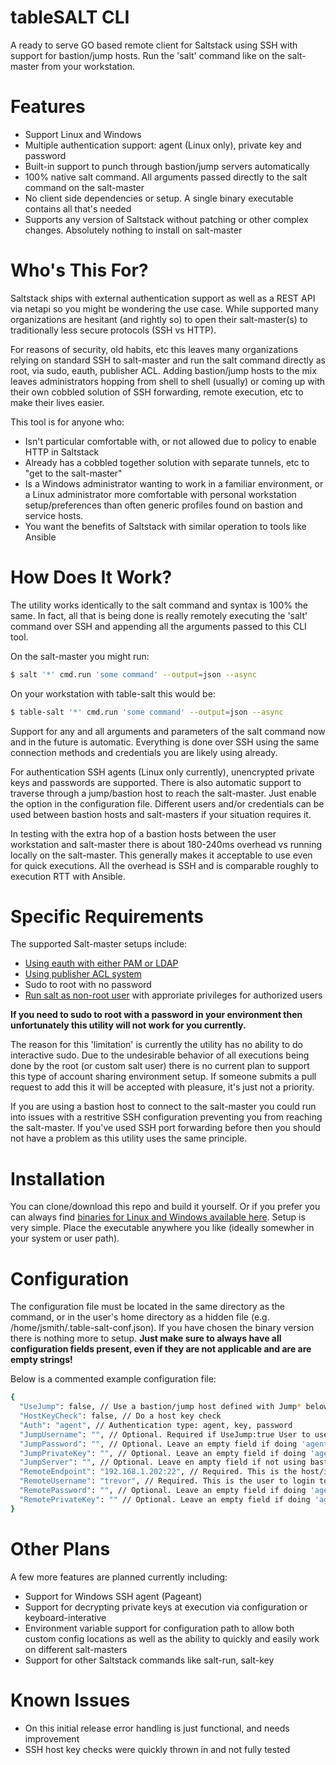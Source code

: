 # tableSALT CLI

A ready to serve GO based remote client for Saltstack using SSH with support for bastion/jump hosts. Run the 'salt' command like on the salt-master from your workstation.

# Features
  - Support Linux and Windows
  - Multiple authentication support: agent (Linux only), private key and password
  - Built-in support to punch through bastion/jump servers automatically
  - 100% native salt command. All arguments passed directly to the salt command on the salt-master
  - No client side dependencies or setup. A single binary executable contains all that's needed
  - Supports any version of Saltstack without patching or other complex changes. Absolutely nothing to install on salt-master

# Who's This For?
Saltstack ships with external authentication support as well as a REST API via netapi so you might be wondering the use case. While supported many organizations are hesitant (and rightly so) to open their salt-master(s) to traditionally less secure protocols (SSH vs HTTP).

For reasons of security, old habits, etc this leaves many organizations relying on standard SSH to salt-master and run the salt command directly as root, via sudo, eauth, publisher ACL. Adding bastion/jump hosts to the mix leaves administrators hopping from shell to shell (usually) or coming up with their own cobbled solution of SSH forwarding, remote execution, etc to make their lives easier.

This tool is for anyone who:
  - Isn't particular comfortable with, or not allowed due to policy to enable HTTP in Saltstack
  - Already has a cobbled together solution with separate tunnels, etc to "get to the salt-master"
  - Is a Windows administrator wanting to work in a familiar environment, or a Linux administrator more comfortable with personal workstation setup/preferences than often generic profiles found on bastion and service hosts.
  - You want the benefits of Saltstack with similar operation to tools like Ansible

# How Does It Work?

The utility works identically to the salt command and syntax is 100% the same. In fact, all that is being done is really remotely executing the 'salt' command over SSH and appending all the arguments passed to this CLI tool.

On the salt-master you might run:

```sh
$ salt '*' cmd.run 'some command' --output=json --async
```

On your workstation with table-salt this would be:
```sh
$ table-salt '*' cmd.run 'some command' --output=json --async
```

Support for any and all arguments and parameters of the salt command now and in the future is automatic. Everything is done over SSH using the same connection methods and credentials you are likely using already.

For authentication SSH agents (Linux only currently), unencrypted private keys and passwords are supported. There is also automatic support to traverse through a jump/bastion host to reach the salt-master. Just enable the option in the configuration file. Different users and/or credentials can be used between bastion hosts and salt-masters if your situation requires it.

In testing with the extra hop of a bastion hosts between the user workstation and salt-master there is about 180-240ms overhead vs running locally on the salt-master. This generally makes it acceptable to use even for quick executions. All the overhead is SSH and is comparable roughly to execution RTT with Ansible.

# Specific Requirements

The supported Salt-master setups include:
  * [Using eauth with either PAM or LDAP](https://docs.saltstack.com/en/latest/topics/eauth/index.html)
  * [Using publisher ACL system](https://docs.saltstack.com/en/latest/ref/publisheracl.html)
  * Sudo to root with no password
  * [Run salt as non-root user](https://docs.saltstack.com/en/latest/ref/configuration/nonroot.html) with approriate privileges for authorized users

**If you need to sudo to root with a password in your environment then unfortunately this utility will not work for you currently.**

The reason for this 'limitation' is currently the utility has no ability to do interactive sudo. Due to the undesirable behavior of all executions being done by the root (or custom salt user) there is no current plan to support this type of account sharing environment setup. If someone submits a pull request to add this it will be accepted with pleasure, it's just not a priority.

If you are using a bastion host to connect to the salt-master you could run into issues with a restritive SSH configuration preventing you from reaching the salt-master. If you've used SSH port forwarding before then you should not have a problem as this utility uses the same principle.

# Installation

You can clone/download this repo and build it yourself. Or if you prefer you can always find [binaries for Linux and Windows available here](https://github.com/trevor-h/table-salt-cli-bin). Setup is very simple. Place the executable anywhere you like (ideally somewher in your system or user path).

# Configuration

The configuration file must be located in the same directory as the command, or in the user's home directory as a hidden file (e.g. /home/jsmith/.table-salt-conf.json). If you have chosen the binary version there is nothing more to setup. **Just make sure to always have all configuration fields present, even if they are not applicable and are are empty strings!**

Below is a commented example configuration file:
```sh
{
  "UseJump": false, // Use a bastion/jump host defined with Jump* below
  "HostKeyCheck": false, // Do a host key check
  "Auth": "agent", // Authentication type: agent, key, password
  "JumpUsername": "", // Optional. Required if UseJump:true User to use on bastion/jump host
  "JumpPassword": "", // Optional. Leave an empty field if doing 'agent' or 'key' auth
  "JumpPrivateKey": "", // Optional. Leave an empty field if doing 'agent' or 'password' auth
  "JumpServer": "", // Optional. Leave en ampty field if not using bastion/jump host. Specified as <host>:<port>
  "RemoteEndpoint": "192.168.1.202:22", // Required. This is the host/ip of the salt-master. Specified as <host>:<port>
  "RemoteUsername": "trevor", // Required. This is the user to login to salt-master with
  "RemotePassword": "", // Optional. Leave an empty field if doing 'agent' or 'key' auth
  "RemotePrivateKey": "" // Optional. Leave an empty field if doing 'agent' or 'password' auth
}
```


# Other Plans

A few more features are planned currently including:

  * Support for Windows SSH agent (Pageant)
  * Support for decrypting private keys at execution via configuration or keyboard-interative
  * Environment variable support for configuration path to allow both custom config locations as well as the ability to quickly and easily work on different salt-masters
  * Support for other Saltstack commands like salt-run, salt-key

# Known Issues

  - On this initial release error handling is just functional, and needs improvement
  - SSH host key checks were quickly thrown in and not fully tested

